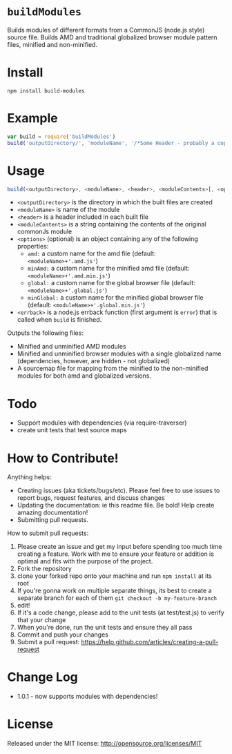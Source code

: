 `buildModules`
============

Builds modules of different formats from a CommonJS (node.js style) source file. Builds AMD and traditional globalized browser module pattern files, minified and non-minified.

Install
=======

```
npm install build-modules
```

Example
=====

```javascript
var build = require('buildModules')
build('outputDirectory/', 'moduleName', '/*Some Header - probably a copywrite*/', moduleContents)
```

Usage
====

```javascript
build(<outputDirectory>, <moduleName>, <header>, <moduleContents>[, <options>], <errback>)
```

* `<outputDirectory>` is the directory in which the built files are created
* `<moduleName>` is name of the module
* `<header>` is a header included in each built file
* `<moduleContents>` is a string containing the contents of the original commonJs module
* `<options>` (optional) is an object containing any of the following properties:
   * `amd:` a custom name for the amd file (default: `<moduleName>+'.amd.js'`)
   * `minAmd:` a custom name for the minified amd file (default: `<moduleName>+'.amd.min.js'`)
   * `global:` a custom name for the global browser file (default: `<moduleName>+'.global.js'`)
   * `minGlobal:` a custom name for the minified global browser file (default: `<moduleName>+'.global.min.js'`)
* `<errback>` is a node.js errback function (first argument is `error`) that is called when `build` is finished.

Outputs the following files:

* Minified and unminified AMD modules
* Minified and unminified browser modules with a single globalized name (dependencies, however, are hidden - not globalized)
* A sourcemap file for mapping from the minified to the non-minified modules for both amd and globalized versions.

Todo
====

* Support modules with dependencies (via require-traverser)
* create unit tests that test source maps

How to Contribute!
============

Anything helps:

* Creating issues (aka tickets/bugs/etc). Please feel free to use issues to report bugs, request features, and discuss changes
* Updating the documentation: ie this readme file. Be bold! Help create amazing documentation!
* Submitting pull requests.

How to submit pull requests:

1. Please create an issue and get my input before spending too much time creating a feature. Work with me to ensure your feature or addition is optimal and fits with the purpose of the project.
2. Fork the repository
3. clone your forked repo onto your machine and run `npm install` at its root
4. If you're gonna work on multiple separate things, its best to create a separate branch for each of them
   `git checkout -b my-feature-branch`
5. edit!
6. If it's a code change, please add to the unit tests (at test/test.js) to verify that your change
7. When you're done, run the unit tests and ensure they all pass
8. Commit and push your changes
9. Submit a pull request: https://help.github.com/articles/creating-a-pull-request

Change Log
==========

* 1.0.1 - now supports modules with dependencies!

License
=======
Released under the MIT license: http://opensource.org/licenses/MIT